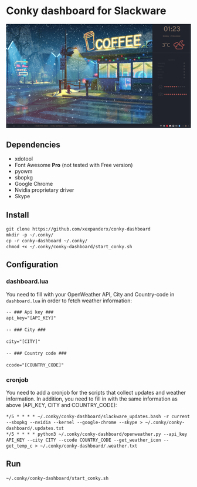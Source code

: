# **Conky dashboard for Slackware**

![alt tag](https://raw.githubusercontent.com/xexpanderx/conky-dashboard/master/screenshot.png)

## Dependencies

 - xdotool
 - Font Awesome **Pro** (not tested with Free version)
 - pyowm
 - sbopkg
 - Google Chrome
 - Nvidia proprietary driver
 - Skype

## Install

    git clone https://github.com/xexpanderx/conky-dashboard
    mkdir -p ~/.conky/
    cp -r conky-dashboard ~/.conky/
    chmod +x ~/.conky/conky-dashboard/start_conky.sh

## Configuration

### dashboard.lua
You need to fill with your OpenWeather API, City and Country-code in `dashboard.lua` in order to fetch weather information:

    -- ### Api key ###
    api_key="[API_KEY]"
    
    -- ### City ###
    
    city="[CITY]"
    
    -- ### Country code ###
    
    ccode="[COUNTRY_CODE]"
  ### cronjob
  You need to add a cronjob for the scripts that collect updates and weather information. In addition, you need to fill in with the same information as above (API_KEY, CITY and COUNTRY_CODE):

    */5 * * * * ~/.conky/conky-dashboard/slackware_updates.bash -r current --sbopkg --nvidia --kernel --google-chrome --skype > ~/.conky/conky-dashboard/.updates.txt
    */5 * * * * python3 ~/.conky/conky-dashboard/openweather.py --api_key API_KEY --city CITY --ccode COUNTRY_CODE --get_weather_icon --get_temp_c > ~/.conky/conky-dashboard/.weather.txt
 ## Run
 

    ~/.conky/conky-dashboard/start_conky.sh
